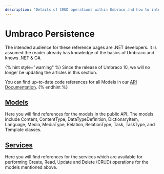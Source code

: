 ```yaml
---
description: "Details of CRUD operations within Umbraco and how to interact with the data persisted in the database"
---
```


# Umbraco Persistence

The intended audience for these reference pages are .NET developers. It is assumed the reader already has knowledge of the basics of Umbraco and knows .NET & C#.

{% hint style="warning" %}
Since the release of Umbraco 10, we will no longer be updating the articles in this section.

You can find up-to-date code references for all Models in our [API Documentation](https://apidocs.umbraco.com/v12/csharp/api/Umbraco.Cms.Core.Models.html).
{% endhint %}

## [Models](models/)
Here you will find references for the models in the public API. The models include Content, ContentType, DataTypeDefinition, DictionaryItem, Language, Media, MediaType, Relation, RelationType, Task, TaskType, and Template classes.

## [Services](services/)
Here you will find references for the services which are available for performing Create, Read, Update and Delete (CRUD) operations for the models mentioned above.
